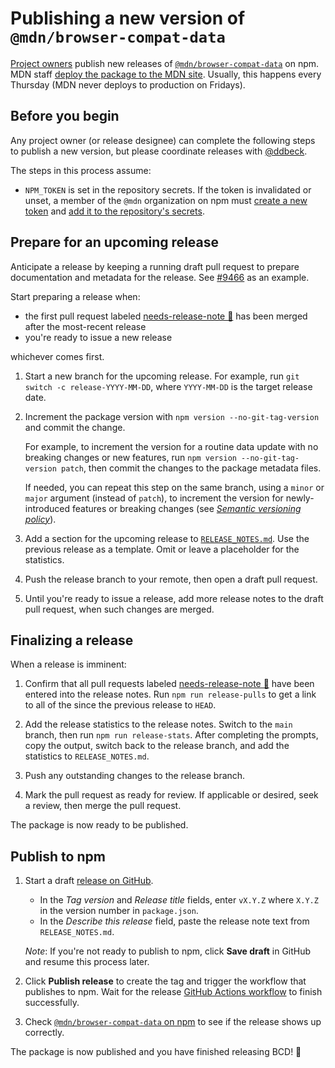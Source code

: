 # Publishing a new version of `@mdn/browser-compat-data`

[Project owners](/GOVERNANCE.md#owners) publish new releases of [`@mdn/browser-compat-data`](https://www.npmjs.com/package/@mdn/browser-compat-data) on npm.
MDN staff [deploy the package to the MDN site](contributing.md#updating-compatibility-tables-on-mdn).
Usually, this happens every Thursday (MDN never deploys to production on Fridays).

## Before you begin

Any project owner (or release designee) can complete the following steps to publish a new version, but please coordinate releases with [@ddbeck](https://github.com/ddbeck).

The steps in this process assume:

- `NPM_TOKEN` is set in the repository secrets. If the token is invalidated or unset, a member of the `@mdn` organization on npm must [create a new token](https://docs.npmjs.com/creating-and-viewing-authentication-tokens) and [add it to the repository's secrets](https://docs.github.com/en/actions/configuring-and-managing-workflows/creating-and-storing-encrypted-secrets#creating-encrypted-secrets-for-a-repository).

## Prepare for an upcoming release

Anticipate a release by keeping a running draft pull request to prepare documentation and metadata for the release. See [#9466](https://github.com/mdn/browser-compat-data/pull/9466) as an example.

Start preparing a release when:

- the first pull request labeled [needs-release-note 📰](https://github.com/mdn/browser-compat-data/pulls?q=is%3Apr+label%3A%22needs-release-note+%3Anewspaper%3A%22+) has been merged after the most-recent release
- you're ready to issue a new release

whichever comes first.

1. Start a new branch for the upcoming release. For example, run `git switch -c release-YYYY-MM-DD`, where `YYYY-MM-DD` is the target release date.

2. Increment the package version with `npm version --no-git-tag-version` and commit the change.

   For example, to increment the version for a routine data update with no breaking changes or new features, run `npm version --no-git-tag-version patch`, then commit the changes to the package metadata files.

   If needed, you can repeat this step on the same branch, using a `minor` or `major` argument (instead of `patch`), to increment the version for newly-introduced features or breaking changes (see [_Semantic versioning policy_](../README.md#semantic-versioning-policy)).

3. Add a section for the upcoming release to [`RELEASE_NOTES.md`](../RELEASE_NOTES.md). Use the previous release as a template. Omit or leave a placeholder for the statistics.

4. Push the release branch to your remote, then open a draft pull request.

5. Until you're ready to issue a release, add more release notes to the draft pull request, when such changes are merged.

## Finalizing a release

When a release is imminent:

1. Confirm that all pull requests labeled [needs-release-note 📰](https://github.com/mdn/browser-compat-data/pulls?q=is%3Apr+label%3A%22needs-release-note+%3Anewspaper%3A%22+) have been entered into the release notes. Run `npm run release-pulls` to get a link to all of the since the previous release to `HEAD`.

2. Add the release statistics to the release notes. Switch to the `main` branch, then run `npm run release-stats`. After completing the prompts, copy the output, switch back to the release branch, and add the statistics to `RELEASE_NOTES.md`.

3. Push any outstanding changes to the release branch.

4. Mark the pull request as ready for review. If applicable or desired, seek a review, then merge the pull request.

The package is now ready to be published.

## Publish to npm

1. Start a draft [release on GitHub](https://github.com/mdn/browser-compat-data/releases).

   - In the _Tag version_ and _Release title_ fields, enter `vX.Y.Z` where `X.Y.Z` in the version number in `package.json`.
   - In the _Describe this release_ field, paste the release note text from `RELEASE_NOTES.md`.

   _Note_: If you're not ready to publish to npm, click **Save draft** in GitHub and resume this process later.

2. Click **Publish release** to create the tag and trigger the workflow that publishes to npm. Wait for the release [GitHub Actions workflow](https://github.com/mdn/browser-compat-data/actions) to finish successfully.

3. Check [`@mdn/browser-compat-data` on npm](https://www.npmjs.com/package/@mdn/browser-compat-data) to see if the release shows up correctly.

The package is now published and you have finished releasing BCD! 🎉
